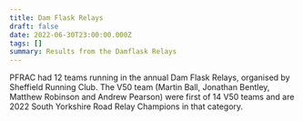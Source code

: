 ```yaml
---
title: Dam Flask Relays
draft: false
date: 2022-06-30T23:00:00.000Z
tags: []
summary: Results from the Damflask Relays
---
```

PFRAC had 12 teams running in the annual Dam Flask Relays, organised by Sheffield Running Club. The V50 team (Martin Ball, Jonathan Bentley, Matthew Robinson and Andrew Pearson) were first of 14 V50 teams and are 2022 South Yorkshire Road Relay Champions in that category.
